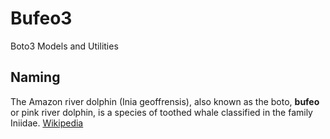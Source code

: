 # Bufeo3
Boto3 Models and Utilities

## Naming
The Amazon river dolphin (Inia geoffrensis), also known as the boto, **bufeo** or pink river dolphin, is a species of toothed whale classified in the family Iniidae. [Wikipedia](https://en.wikipedia.org/wiki/Amazon_river_dolphin)
